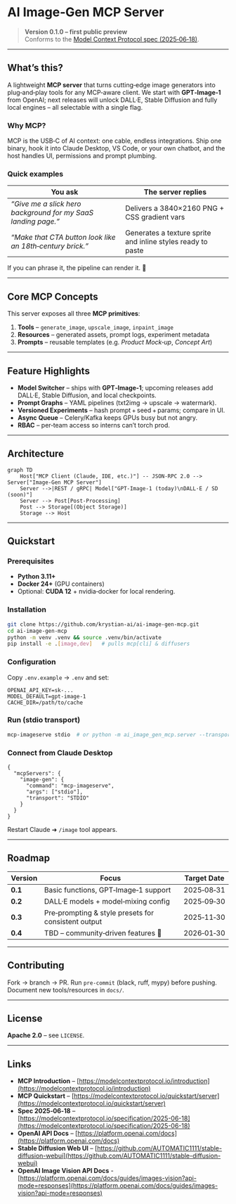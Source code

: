 # AI Image‑Gen MCP Server

> **Version 0.1.0 – first public preview**\
> Conforms to the [Model Context Protocol spec (2025‑06‑18)](https://modelcontextprotocol.io/specification/2025-06-18).

---

## What’s this?

A lightweight **MCP server** that turns cutting‑edge image generators into plug‑and‑play tools for any MCP‑aware client. We start with **GPT‑Image‑1** from OpenAI; next releases will unlock DALL·E, Stable Diffusion and fully local engines – all selectable with a single flag.

### Why MCP?

MCP is the USB‑C of AI context: one cable, endless integrations. Ship one binary, hook it into Claude Desktop, VS Code, or your own chatbot, and the host handles UI, permissions and prompt plumbing.

### Quick examples

| You ask                                                       | The server replies                                          |
| ------------------------------------------------------------- | ----------------------------------------------------------- |
| *“Give me a slick hero background for my SaaS landing page.”* | Delivers a 3840×2160 PNG + CSS gradient vars                |
| *“Make that CTA button look like an 18th‑century brick.”*     | Generates a texture sprite and inline styles ready to paste |

If you can phrase it, the pipeline can render it. 💫

---

## Core MCP Concepts

This server exposes all three **MCP primitives**:

1. **Tools** – `generate_image`, `upscale_image`, `inpaint_image`
2. **Resources** – generated assets, prompt logs, experiment metadata
3. **Prompts** – reusable templates (e.g. *Product Mock‑up*, *Concept Art*)

---

## Feature Highlights

- **Model Switcher** – ships with **GPT‑Image‑1**; upcoming releases add DALL·E, Stable Diffusion, and local checkpoints.
- **Prompt Graphs** – YAML pipelines (txt2img → upscale → watermark).
- **Versioned Experiments** – hash prompt + seed + params; compare in UI.
- **Async Queue** – Celery/Kafka keeps GPUs busy but not angry.
- **RBAC** – per‑team access so interns can’t torch prod.

---

## Architecture

```mermaid
graph TD
    Host["MCP Client (Claude, IDE, etc.)"] -- JSON‑RPC 2.0 --> Server["Image‑Gen MCP Server"]
    Server -->|REST / gRPC| Model["GPT‑Image‑1 (today)\nDALL·E / SD (soon)"]
    Server --> Post[Post‑Processing]
    Post --> Storage[(Object Storage)]
    Storage --> Host
```

---

## Quickstart

### Prerequisites

- **Python 3.11+**
- **Docker 24+** (GPU containers)
- Optional: **CUDA 12** + nvidia‑docker for local rendering.

### Installation

```bash
git clone https://github.com/krystian-ai/ai-image-gen-mcp.git
cd ai-image-gen-mcp
python -m venv .venv && source .venv/bin/activate
pip install -e .[image,dev]   # pulls mcp[cli] & diffusers
```

### Configuration

Copy `.env.example` → `.env` and set:

```dotenv
OPENAI_API_KEY=sk-...
MODEL_DEFAULT=gpt-image-1
CACHE_DIR=/path/to/cache
```

### Run (stdio transport)

```bash
mcp-imageserve stdio  # or python -m ai_image_gen_mcp.server --transport=stdio
```

### Connect from Claude Desktop

```jsonc
{
  "mcpServers": {
    "image-gen": {
      "command": "mcp-imageserve",
      "args": ["stdio"],
      "transport": "STDIO"
    }
  }
}
```

Restart Claude ➜ `/image` tool appears.

---

## Roadmap

| Version | Focus                                               | Target Date |
| ------- | --------------------------------------------------- | ----------- |
| **0.1** | Basic functions, GPT‑Image‑1 support                | 2025‑08‑31  |
| **0.2** | DALL·E models + model‑mixing config                 | 2025‑09‑30  |
| **0.3** | Pre‑prompting & style presets for consistent output | 2025‑11‑30  |
| **0.4** | TBD – community‑driven features 🤔                  | 2026‑01‑30  |

---

## Contributing

Fork → branch → PR. Run `pre-commit` (black, ruff, mypy) before pushing. Document new tools/resources in `docs/`.

---

## License

**Apache 2.0** – see `LICENSE`.

---

## Links

- **MCP Introduction** – [https://modelcontextprotocol.io/introduction](https://modelcontextprotocol.io/introduction)
- **MCP Quickstart** – [https://modelcontextprotocol.io/quickstart/server](https://modelcontextprotocol.io/quickstart/server)
- **Spec 2025‑06‑18** – [https://modelcontextprotocol.io/specification/2025-06-18](https://modelcontextprotocol.io/specification/2025-06-18)
- **OpenAI API Docs** – [https://platform.openai.com/docs](https://platform.openai.com/docs)
- **Stable Diffusion Web UI** – [https://github.com/AUTOMATIC1111/stable-diffusion-webui](https://github.com/AUTOMATIC1111/stable-diffusion-webui)
- **OpenAI Image Vision API Docs** - [https://platform.openai.com/docs/guides/images-vision?api-mode=responses](https://platform.openai.com/docs/guides/images-vision?api-mode=responses)

